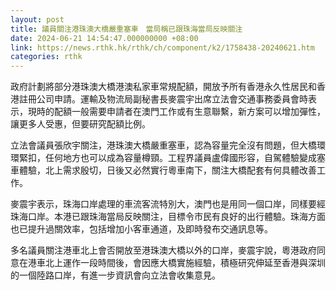```yaml
---
layout: post
title: 議員關注港珠澳大橋嚴重塞車　當局稱已跟珠海當局反映關注
date: 2024-06-21 14:54:47.000000000 +08:00
link: https://news.rthk.hk/rthk/ch/component/k2/1758438-20240621.htm
categories: rthk
---
```


政府計劃將部分港珠澳大橋港澳私家車常規配額，開放予所有香港永久性居民和香港註冊公司申請。運輸及物流局副秘書長麥震宇出席立法會交通事務委員會時表示，現時的配額一般需要申請者在澳門工作或有生意聯繫，新方案可以增加彈性，讓更多人受惠，但要研究配額比例。

立法會議員張欣宇關注，港珠澳大橋嚴重塞車，認為容量完全沒有問題，但大橋環環緊扣，任何地方也可以成為容量樽頸。工程界議員盧偉國形容，自駕體驗變成塞車體驗，北上需求殷切，日後又必然實行粵車南下，關注大橋配套有何具體改善工作。

麥震宇表示，珠海口岸處理的車流客流特別大，澳門也是用同一個口岸，同樣要經珠海口岸。本港已跟珠海當局反映關注，目標令市民有良好的出行體驗。珠海方面也已提升過關效率，包括增加小客車通道，及即時發布交通訊息等。

多名議員關注港車北上會否開放至港珠澳大橋以外的口岸，麥震宇說，粵港政府同意在港車北上運作一段時間後，會因應大橋實施經驗，積極研究伸延至香港與深圳的一個陸路口岸，有進一步資訊會向立法會收集意見。

